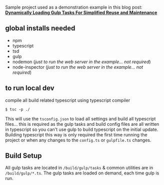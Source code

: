 Sample project used as a demonstration example in this blog post: **[Dynamically Loading Gulp Tasks For Simplified Reuse and Maintenance](http://www.andrewconnell.com/blog/dynamically-loading-gulp-tasks-for-simplified-reuse-and-maintenance)**

## global installs needed

- npm
- typescript
- tsd
- gulp
- nodemon (*just to run the web server in the example... not required*)
- node-inspector (*just to run the web server in the example... not required*)

## to run local dev

compile all build related typescript using typescript compiler

  ```
  $ tsc -p ./
  ```

  This will use the `tsconfig.json` to load all settings and build all typescript files... this is required as the gulp tasks and build config files are all written in typescript so you can't use gulp to build typescript on the initial update. Building typescript this way is only required the first time running the project or when any changes to the `config.ts` or `gulpfile.ts` changes.

## Build Setup
All gulp tasks are located in `/build/gulp/tasks` & common utilities are in `/build/gulp/*.ts`. The gulp tasks are loaded on demand, each time gulp is run.
